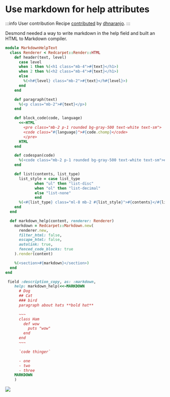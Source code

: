 # Use markdown for help attributes

:::info User contribution
Recipe [contributed](https://github.com/avo-hq/avo/issues/1390#issuecomment-1302553590) by [dhnaranjo](https://github.com/dhnaranjo).
:::

Desmond needed a way to write markdown in the help field and built an HTML to Markdown compiler.

```ruby
module MarkdownHelpText
  class Renderer < Redcarpet::Render::HTML
    def header(text, level)
      case level
      when 1 then %(<h1 class="mb-4">#{text}</h1>)
      when 2 then %(<h2 class="mb-4">#{text}</h1>)
      else
        %(<h#{level} class="mb-2">#{text}</h#{level}>)
      end
    end

    def paragraph(text)
      %(<p class="mb-2">#{text}</p>)
    end

    def block_code(code, language)
      <<~HTML
        <pre class="mb-2 p-1 rounded bg-gray-500 text-white text-sm">
        <code class="#{language}">#{code.chomp}</code>
        </pre>
      HTML
    end

    def codespan(code)
      %(<code class="mb-2 p-1 rounded bg-gray-500 text-white text-sm">#{code}</code>)
    end

    def list(contents, list_type)
      list_style = case list_type
             when "ul" then "list-disc"
             when "ol" then "list-decimal"
             else "list-none"
             end
      %(<#{list_type} class="ml-8 mb-2 #{list_style}">#{contents}</#{list_type}>)
    end
  end

  def markdown_help(content, renderer: Renderer)
    markdown = Redcarpet::Markdown.new(
      renderer.new,
      filter_html: false,
      escape_html: false,
      autolink: true,
      fenced_code_blocks: true
    ).render(content)

    %(<section>#{markdown}</section>)
  end
end
```

```ruby
 field :description_copy, as: :markdown,
    help: markdown_help(<<~MARKDOWN
      # Dog
      ## Cat
      ### bird
      paragraph about hats **bold hat**

      ~~~
      class Ham
        def wow
          puts "wow"
        end
      end
      ~~~

      `code thinger`

      - one
      - two
      - three
    MARKDOWN
    )
```

![](/assets/img/3_0/guides/use-markdown-in-help-attributes/result.png)
